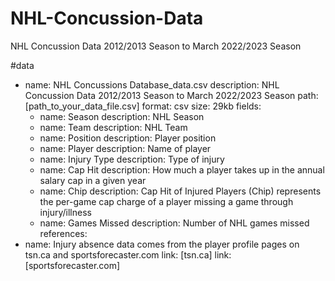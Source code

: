 # NHL-Concussion-Data
NHL Concussion Data 2012/2013 Season to March 2022/2023 Season 

#data
- name: NHL Concussions Database_data.csv
  description: NHL Concussion Data 2012/2013 Season to March 2022/2023 Season 
  path: [path_to_your_data_file.csv]
  format: csv
  size: 29kb
  fields:
  - name: Season
    description: NHL Season
  - name: Team
    description: NHL Team
  - name: Position
    description: Player position
  - name: Player
    description: Name of player
  - name: Injury Type
    description: Type of injury
  - name: Cap Hit
    description: How much a player takes up in the annual salary cap in a given year
  - name: Chip
    description: Cap Hit of Injured Players (Chip) represents the per-game cap charge of a player missing a game through injury/illness
  - name: Games Missed
    description: Number of NHL games missed
references:
- name: Injury absence data comes from the player profile pages on tsn.ca and sportsforecaster.com
  link: [tsn.ca]
  link: [sportsforecaster.com]
